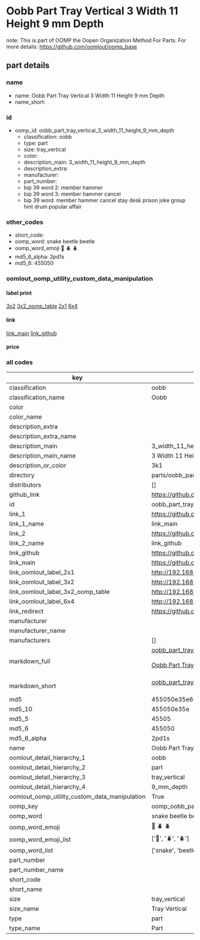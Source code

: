 # Oobb Part Tray Vertical 3 Width 11 Height 9 mm Depth  

note: This is part of OOMP the Oopen Organization Method For Parts. For more details: https://github.com/oomlout/oomp_base

##  part details
  







### name
* name: Oobb Part Tray Vertical 3 Width 11 Height 9 mm Depth
* name_short: 
### id
* oomp_id: oobb_part_tray_vertical_3_width_11_height_9_mm_depth
  * classification: oobb
  * type: part
  * size: tray_vertical
  * color: 
  * description_main: 3_width_11_height_9_mm_depth
  * description_extra: 
  * manufacturer: 
  * part_number: 
  * bip 39 word 2: member hammer
  * bip 39 word 3: member hammer cancel
  * bip 39 word: member hammer cancel stay desk prison joke group hint drum popular affair

### other_codes
* short_code: 
* oomp_word: snake beetle beetle
* oomp_word_emoji :snake: :beetle: :beetle:
* md5_6_alpha: 2pd1s
* md5_6: 455050






### oomlout_oomp_utility_custom_data_manipulation
#### label print
[3x2](http://192.168.1.245:1112/?label=oomp%202pd1s)
[3x2_oomp_table](http://192.168.1.108:1112/?label=oomp%202pd1s)
[2x1](http://192.168.1.242:1112/?label=oomp%202pd1s)
[6x4](http://192.168.1.55:1112/?label=oomp%202pd1s)    

#### link

[link_main](https://github.com/oomlout/oomlout_oomp_version_1_messy/tree/main/parts/oobb_part_tray_vertical_3_width_11_height_9_mm_depth) [link_github](https://github.com/oomlout/oomlout_oomp_version_1_messy/tree/main/parts/oobb_part_tray_vertical_3_width_11_height_9_mm_depth)                             

#### price







### all codes 
| key | value |  
| --- | --- |  
| classification | oobb |  
| classification_name | Oobb |  
| color |  |  
| color_name |  |  
| description_extra |  |  
| description_extra_name |  |  
| description_main | 3_width_11_height_9_mm_depth |  
| description_main_name | 3 Width 11 Height 9 mm Depth |  
| description_or_color | 3k1 |  
| directory | parts/oobb_part_tray_vertical_3_width_11_height_9_mm_depth |  
| distributors | [] |  
| github_link | https://github.com/oomlout/oomlout_oomp_part_src/tree/main/parts/oobb_part_tray_vertical_3_width_11_height_9_mm_depth |  
| id | oobb_part_tray_vertical_3_width_11_height_9_mm_depth |  
| link_1 | https://github.com/oomlout/oomlout_oomp_version_1_messy/tree/main/parts/oobb_part_tray_vertical_3_width_11_height_9_mm_depth |  
| link_1_name | link_main |  
| link_2 | https://github.com/oomlout/oomlout_oomp_version_1_messy/tree/main/parts/oobb_part_tray_vertical_3_width_11_height_9_mm_depth |  
| link_2_name | link_github |  
| link_github | https://github.com/oomlout/oomlout_oomp_version_1_messy/tree/main/parts/oobb_part_tray_vertical_3_width_11_height_9_mm_depth |  
| link_main | https://github.com/oomlout/oomlout_oomp_version_1_messy/tree/main/parts/oobb_part_tray_vertical_3_width_11_height_9_mm_depth |  
| link_oomlout_label_2x1 | http://192.168.1.242:1112/?label=oomp%202pd1s |  
| link_oomlout_label_3x2 | http://192.168.1.245:1112/?label=oomp%202pd1s |  
| link_oomlout_label_3x2_oomp_table | http://192.168.1.108:1112/?label=oomp%202pd1s |  
| link_oomlout_label_6x4 | http://192.168.1.55:1112/?label=oomp%202pd1s |  
| link_redirect | https://github.com/oomlout/oomlout_oomp_version_1_messy/tree/main/parts/oobb_part_tray_vertical_3_width_11_height_9_mm_depth |  
| manufacturer |  |  
| manufacturer_name |  |  
| manufacturers | [] |  
| markdown_full | [oobb_part_tray_vertical_3_width_11_height_9_mm_depth](none)<br>[](none)<br>[Oobb Part Tray Vertical 3 Width 11 Height 9 Mm Depth](none)<br><br> |  
| markdown_short | [oobb_part_tray_vertical_3_width_11_height_9_mm_depth](none)<br><br> |  
| md5 | 455050e35e66ef0aac1dfd4e425a2456 |  
| md5_10 | 455050e35e |  
| md5_5 | 45505 |  
| md5_6 | 455050 |  
| md5_6_alpha | 2pd1s |  
| name | Oobb Part Tray Vertical 3 Width 11 Height 9 mm Depth |  
| oomlout_detail_hierarchy_1 | oobb |  
| oomlout_detail_hierarchy_2 | part |  
| oomlout_detail_hierarchy_3 | tray_vertical |  
| oomlout_detail_hierarchy_4 | 9_mm_depth |  
| oomlout_oomp_utility_custom_data_manipulation | True |  
| oomp_key | oomp_oobb_part_tray_vertical_3_width_11_height_9_mm_depth |  
| oomp_word | snake beetle beetle |  
| oomp_word_emoji | :snake: :beetle: :beetle: |  
| oomp_word_emoji_list | [':snake:', ':beetle:', ':beetle:'] |  
| oomp_word_list | ['snake', 'beetle', 'beetle'] |  
| part_number |  |  
| part_number_name |  |  
| short_code |  |  
| short_name |  |  
| size | tray_vertical |  
| size_name | Tray Vertical |  
| type | part |  
| type_name | Part |  
